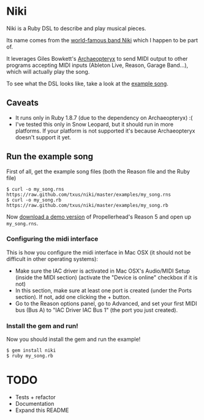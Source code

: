 # Niki

Niki is a Ruby DSL to describe and play musical pieces.

Its name comes from the [world-famous band Niki](http://niki.fm) which I happen
to be part of.

It leverages Giles Bowkett's [Archaeopteryx](
https://github.com/gilesbowkett/archaeopteryx) to send MIDI output to other
programs accepting MIDI inputs (Ableton Live, Reason, Garage Band...), which
will actually play the song.

To see what the DSL looks like, take a look at the [example song](https://github.com/txus/niki/blob/master/examples/my_song.rb).

## Caveats

* It runs only in Ruby 1.8.7 (due to the dependency on Archaeopteryx) :(
* I've tested this only in Snow Leopard, but it should run in more platforms.
  If your platform is not supported it's because Archaeopteryx
  doesn't support it yet.

## Run the example song

First of all, get the example song files (both the Reason file and the Ruby file)

    $ curl -o my_song.rns https://raw.github.com/txus/niki/master/examples/my_song.rns
    $ curl -o my_song.rb https://raw.github.com/txus/niki/master/examples/my_song.rb

Now [download a demo version](
http://www.propellerheads.se/download/index.cfm?fuseaction=get_article&article=reason) of Propellerhead's
Reason 5 and open up `my_song.rns`.

### Configuring the midi interface

This is how you configure the midi interface in Mac OSX (it should not be
difficult in other operating systems):

* Make sure the IAC driver is activated in Mac OSX's Audio/MIDI Setup (inside the
MIDI section) (activate the "Device is online" checkbox if it is not)
* In this section, make sure at least one port is created (under the Ports
section). If not, add one clicking the + button.
* Go to the Reason options panel, go to Advanced, and set your first
MIDI bus (Bus A) to "IAC Driver IAC Bus 1" (the port you just created).

### Install the gem and run!

Now you should install the gem and run the example!

    $ gem install niki
    $ ruby my_song.rb


# TODO

* Tests + refactor
* Documentation
* Expand this README

